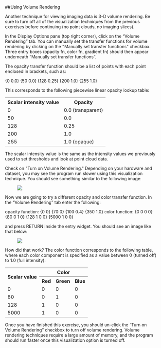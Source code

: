 ##Using Volume Rendering

Another technique for viewing imaging data is 3-D volume rendering. Be sure to turn off all of the visualization techniques from the previous exercises before continuing (no point clouds, no imaging slices).

In the Display Options pane (top right corner), click on the “Volume Rendering” tab.  You can manually set the transfer functions for volume rendering by clicking on the "Manually set transfer functions" checkbox. Three entry boxes (opacity fn, color fn, gradient fn) should then appear underneath “Manually set transfer functions”.

The opacity transfer function should be a list of points with each point enclosed in brackets, such as:

{0 0.0} {50 0.0} {128 0.25} {200 1.0} {255 1.0}

This corresponds to the following piecewise linear opacity lookup table:

<table class="table table-bordered">
<tr>
  <th>Scalar intensity value</th>
  <th>Opacity</th>
</tr>
<tr>
  <td>0</td>
  <td>0.0 (transparent)</td>
</tr>
<tr>
  <td>50</td>
  <td>0.0</td>
</tr>
<tr>
  <td>128</td>
  <td>0.25</td>
</tr>
<tr>
  <td>200</td>
  <td>1.0</td>
</tr>
<tr>
  <td>255</td>
  <td>1.0 (opaque)</td>
</tr>
</table>

The scalar intensity value is the same as the intensity values we previously used to set thresholds and look at point cloud data.

Check on "Turn on Volume Rendering."  Depending on your hardware and dataset, you may see the program run slower using this visualization technique. You should see something similar to the following image:

<figure>
  <img class="svImg svImgXl"  src="documentation/imaging/imgs/volume_rendering/1.jpg"> 
  <figcaption class="svCaption" ></figcaption>
</figure>

Now we are going to try a different opacity and color transfer function.  In the “Volume Rendering” tab enter the following:

opacity function:	{0 0} {70 0} {100 0.4} {350 1.0}
color function:		{0 0 0 0} {80 0 1 0} {128 1 0 0} {5000 1 0 0}

and press RETURN inside the entry widget.  You should see an image like that below:

<figure>
  <img class="svImg svImgXl" src="documentation/imaging/imgs/volume_rendering/2.jpg"> 
  <figcaption class="svCaption" ></figcaption>
</figure>

How did that work?  The color function corresponds to the following table, where each color component is specified as a value between 0 (turned off) to 1.0 (full intensity):

<table class="table table-bordered">
  <tr>
    <th rowspan="2">Scalar value</th>
    <th colspan="3">Color</th>
  </tr>
  <tr>
    <th>Red</th>
    <th>Green</th>
    <th>Blue</th>
  </tr>
  <tr>
    <td>0</td>
    <td>0</td>
    <td>0</td>
    <td>0</td>
  </tr>
  <tr>
    <td>80</td>
    <td>0</td>
    <td>1</td>
    <td>0</td>
  </tr>
  <tr>
    <td>128</td>
    <td>1</td>
    <td>0</td>
    <td>0</td>
  </tr>
  <tr>
    <td>5000</td>
    <td>1</td>
    <td>0</td>
    <td>0</td>
  </tr>
</table>

Once you have finished this exercise, you should un-click the “Turn on Volume Rendering” checkbox to turn off volume rendering. Volume rendering techniques require a large amount of memory, and the program should run faster once this visualization option is turned off. 
